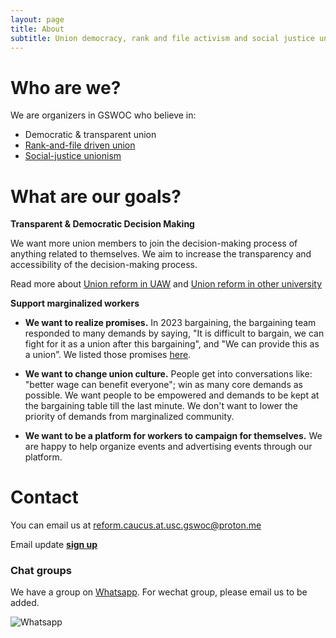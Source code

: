 ```yaml
---
layout: page
title: About 
subtitle: Union democracy, rank and file activism and social justice unionism (so-called USC Rank and File)
---
```

# Who are we?
We are organizers in GSWOC who believe in:
* Democratic & transparent union
* [Rank-and-file driven union](https://labornotes.org/blogs/2022/09/rank-and-file-power-essential-rebuilding-labor-movement)
* [Social-justice unionism](https://socialistworker.org/2015/05/18/the-meaning-of-social-justice-unionism)

# What are our goals?
**Transparent & Democratic Decision Making**

We want more union members to join the decision-making process of anything related to themselves.
We aim to increase the transparency and accessibility of the decision-making process.

Read more about [Union reform in UAW](https://rc-usc.github.io/uaw_reform) and [Union reform in other university](https://rc-usc.github.io/high_ed_reform)

**Support marginalized workers**

* **We want to realize promises.** In 2023 bargaining, the bargaining team responded to many demands by saying, "It is difficult to bargain, we can fight for it as a union after this bargaining", and "We can provide this as a union”. We listed those promises [here](https://rc-usc.github.io/issues_left).

* **We want to change union culture.** People get into conversations like: "better wage can benefit everyone"; win as many core demands as possible. We want people to be empowered and demands to be kept at the bargaining table till the last minute. We don't want to lower the priority of demands from marginalized community. 

* **We want to be a platform for workers to campaign for themselves.** We are happy to help organize events and advertising events through our platform.

# Contact
You can email us at reform.caucus.at.usc.gswoc@proton.me

Email update [**sign up**](https://forms.gle/kipC9gJbQqYJ9otY7)

### Chat groups
We have a group on [Whatsapp](https://chat.whatsapp.com/Fk7AdCrVisA519IgtdsDKY). 
For wechat group, please email us to be added.

<p float="left">
  <img src="{{ 'assets/groupQR/whatsapp.jpg' | relative_url }}" alt="Whatsapp" />
</p>

